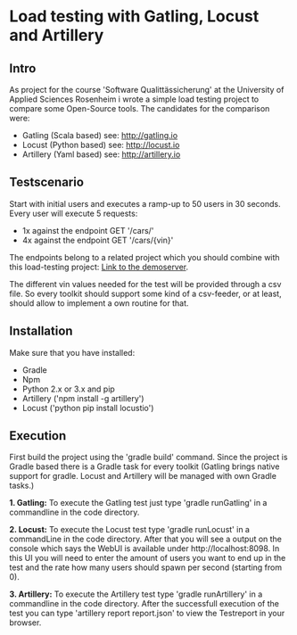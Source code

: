 # Load testing with Gatling, Locust and Artillery

## Intro
As project for the course 'Software Qualittässicherung' at the University of Applied Sciences Rosenheim i wrote a simple load testing project to compare some Open-Source tools.
The candidates for the comparison were:
- Gatling (Scala based) see: http://gatling.io
- Locust (Python based) see: http://locust.io
- Artillery (Yaml based) see: http://artillery.io

## Testscenario
Start with initial users and executes a ramp-up to 50 users in 30 seconds. Every user will execute 5 requests:
- 1x against the endpoint GET '/cars/'
- 4x against the endpoint GET '/cars/{vin}'

The endpoints belong to a related project which you should combine with this load-testing project: [Link to the demoserver](https://github.com/StTraeger/sqs-car-webservice).

The different vin values needed for the test will be provided through a csv file. So every toolkit should support some kind of a csv-feeder, or at least, should allow to implement a own routine for that.

## Installation
Make sure that you have installed:
- Gradle
- Npm
- Python 2.x or 3.x and pip
- Artillery ('npm install -g artillery')
- Locust ('python pip install locustio')

## Execution
First build the project using the 'gradle build' command. Since the project is Gradle based there is a Gradle task for every toolkit (Gatling brings native support for gradle. Locust and Artillery will be managed with own Gradle tasks.)

**1. Gatling:**
To execute the Gatling test just type 'gradle runGatling' in a commandline in the code directory.

**2. Locust:**
To execute the Locust test type 'gradle runLocust' in a commandLine in the code directory. After that you will see a output on the console which says the WebUI is available under http://localhost:8098. In this UI you will need to enter the amount of users you want to end up in the test and the rate how many users should spawn per second (starting from 0).

**3. Artillery:**
To execute the Artillery test type 'gradle runArtillery' in a commandline in the code directory. After the successfull execution of the test you can type 'artillery report report.json' to view the Testreport in your browser.
